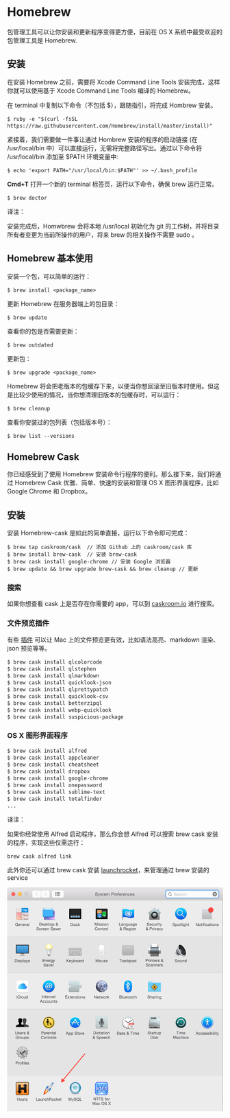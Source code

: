 # Homebrew  

包管理工具可以让你安装和更新程序变得更方便，目前在 OS X 系统中最受欢迎的包管理工具是 Homebrew.

## 安装

在安装 Homebrew 之前，需要将 Xcode Command Line Tools 安装完成，这样你就可以使用基于 Xcode Command Line Tools 编译的 Homebrew。

在 terminal 中复制以下命令（不包括 $），跟随指引，将完成 Hombrew 安装。
  
```
$ ruby -e "$(curl -fsSL https://raw.githubusercontent.com/Homebrew/install/master/install)" 
```  

紧接着，我们需要做一件事让通过 Hombrew 安装的程序的启动链接 (在 /usr/local/bin 中）可以直接运行，无需将完整路径写出。通过以下命令将 /usr/local/bin 添加至 $PATH 环境变量中:
  
```
$ echo 'export PATH="/usr/local/bin:$PATH"' >> ~/.bash_profile  
```  

**Cmd+T** 打开一个新的 terminal 标签页，运行以下命令，确保 brew 运行正常。
  
```
$ brew doctor  
```  

译注：

安装完成后，Homwbrew 会将本地 /usr/local 初始化为 git 的工作树，并将目录所有者变更为当前所操作的用户，将来 brew 的相关操作不需要 sudo 。 
  
## Homebrew 基本使用  

安装一个包，可以简单的运行：
  
```
$ brew install <package_name>  
```  

更新 Homebrew 在服务器端上的包目录：
  
```
$ brew update  
```  

查看你的包是否需要更新：
  
```
$ brew outdated  
```  

更新包：
  
```
$ brew upgrade <package_name>  
```   

Homebrew 将会把老版本的包缓存下来，以便当你想回滚至旧版本时使用。但这是比较少使用的情况，当你想清理旧版本的包缓存时，可以运行：
  
```
$ brew cleanup  
```  

查看你安装过的包列表（包括版本号）：
  
```
$ brew list --versions  
```   
  
## Homebrew Cask  

你已经感受到了使用 Homebrew 安装命令行程序的便利。那么接下来，我们将通过 Homebrew Cask 优雅、简单、快速的安装和管理 OS X 图形界面程序，比如 Google Chrome 和 Dropbox。

## 安装

安装 Homebrew-cask 是如此的简单直接，运行以下命令即可完成：
  
```
$ brew tap caskroom/cask  // 添加 Github 上的 caskroom/cask 库
$ brew install brew-cask  // 安装 brew-cask
$ brew cask install google-chrome // 安装 Google 浏览器
$ brew update && brew upgrade brew-cask && brew cleanup // 更新  
```  

### 搜索

如果你想查看 cask 上是否存在你需要的 app，可以到 [caskroom.io](http://caskroom.io/) 进行搜索。

### 文件预览插件

有些 [插件](https://github.com/sindresorhus/quick-look-plugins) 可以让 Mac 上的文件预览更有效，比如语法高亮、markdown 渲染、json 预览等等。
  
```
$ brew cask install qlcolorcode
$ brew cask install qlstephen
$ brew cask install qlmarkdown
$ brew cask install quicklook-json
$ brew cask install qlprettypatch
$ brew cask install quicklook-csv
$ brew cask install betterzipql
$ brew cask install webp-quicklook
$ brew cask install suspicious-package   
```  

### OS X 图形界面程序
  
```
$ brew cask install alfred
$ brew cask install appcleaner
$ brew cask install cheatsheet
$ brew cask install dropbox
$ brew cask install google-chrome
$ brew cask install onepassword
$ brew cask install sublime-text
$ brew cask install totalfinder
...  
```  

译注：

如果你经常使用 Alfred 启动程序，那么你会想 Alfred 可以搜索 brew cask 安装的程序，实现这些仅需运行：
  
```
brew cask alfred link  
```  

此外你还可以通过 brew cask 安装 [launchrocket](https://github.com/jimbojsb/launchrocket)，来管理通过 brew 安装的 service  
   
![](images/1.png)